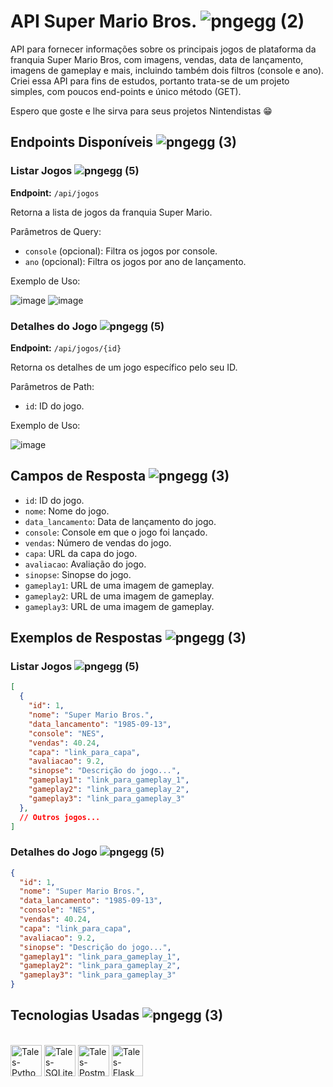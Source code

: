 # API Super Mario Bros. ![pngegg (2)](https://github.com/oliveiratales/api-mario-bros/assets/118945743/268e6f68-c03a-4917-b79b-d93fe2ec6706)

API para fornecer informações sobre os principais jogos de plataforma da franquia Super Mario Bros, com imagens, vendas, data de lançamento, imagens de gameplay e mais, incluindo também dois filtros (console e ano). Criei essa API para fins de estudos, portanto trata-se de um projeto simples, com poucos end-points e único método (GET). 

Espero que goste e lhe sirva para seus projetos Nintendistas 😁


## Endpoints Disponíveis ![pngegg (3)](https://github.com/oliveiratales/api-mario-bros/assets/118945743/f0c37f9d-8055-438f-9b7e-834f96d32e4a)

### Listar Jogos ![pngegg (5)](https://github.com/oliveiratales/api-mario-bros/assets/118945743/8c238049-1ade-4dc8-8d96-9aa82c7b92c5)

**Endpoint:** `/api/jogos`

Retorna a lista de jogos da franquia Super Mario.

Parâmetros de Query:

- `console` (opcional): Filtra os jogos por console.
- `ano` (opcional): Filtra os jogos por ano de lançamento.

Exemplo de Uso:

![image](https://github.com/oliveiratales/api-mario-bros/assets/118945743/f8646030-c634-4923-9e89-1682d1f34517)
![image](https://github.com/oliveiratales/api-mario-bros/assets/118945743/5706f2d3-4d4c-464b-89fd-cfddd7ea3bdc)

### Detalhes do Jogo ![pngegg (5)](https://github.com/oliveiratales/api-mario-bros/assets/118945743/97c113ce-d04e-4c4f-a2cb-7025b3fa7ece)

**Endpoint:** `/api/jogos/{id}`

Retorna os detalhes de um jogo específico pelo seu ID.

Parâmetros de Path:

- `id`: ID do jogo.

Exemplo de Uso:

![image](https://github.com/oliveiratales/api-mario-bros/assets/118945743/6ddd4183-659f-4c58-ad0d-2fe519ecc49d)

## Campos de Resposta ![pngegg (3)](https://github.com/oliveiratales/api-mario-bros/assets/118945743/3ec50b14-cdc2-40b1-bd83-f352120b7b0b)

- `id`: ID do jogo.
- `nome`: Nome do jogo.
- `data_lancamento`: Data de lançamento do jogo.
- `console`: Console em que o jogo foi lançado.
- `vendas`: Número de vendas do jogo.
- `capa`: URL da capa do jogo.
- `avaliacao`: Avaliação do jogo.
- `sinopse`: Sinopse do jogo.
- `gameplay1`: URL de uma imagem de gameplay.
- `gameplay2`: URL de uma imagem de gameplay.
- `gameplay3`: URL de uma imagem de gameplay.

## Exemplos de Respostas ![pngegg (3)](https://github.com/oliveiratales/api-mario-bros/assets/118945743/c04e73f4-1e1a-47c0-937e-8f322bf88007)

### Listar Jogos ![pngegg (5)](https://github.com/oliveiratales/api-mario-bros/assets/118945743/0b6e34b4-2a5c-4928-9f34-4b4a199f62e7)

```json
[
  {
    "id": 1,
    "nome": "Super Mario Bros.",
    "data_lancamento": "1985-09-13",
    "console": "NES",
    "vendas": 40.24,
    "capa": "link_para_capa",
    "avaliacao": 9.2,
    "sinopse": "Descrição do jogo...",
    "gameplay1": "link_para_gameplay_1",
    "gameplay2": "link_para_gameplay_2",
    "gameplay3": "link_para_gameplay_3"
  },
  // Outros jogos...
]

```

### Detalhes do Jogo ![pngegg (5)](https://github.com/oliveiratales/api-mario-bros/assets/118945743/4efeb427-b2b0-412a-9565-b3e66935567d)

```json
{
  "id": 1,
  "nome": "Super Mario Bros.",
  "data_lancamento": "1985-09-13",
  "console": "NES",
  "vendas": 40.24,
  "capa": "link_para_capa",
  "avaliacao": 9.2,
  "sinopse": "Descrição do jogo...",
  "gameplay1": "link_para_gameplay_1",
  "gameplay2": "link_para_gameplay_2",
  "gameplay3": "link_para_gameplay_3"
}

```
## Tecnologias Usadas ![pngegg (3)](https://github.com/oliveiratales/api-mario-bros/assets/118945743/c04e73f4-1e1a-47c0-937e-8f322bf88007)

<div style="display: inline_block"><br>
<img align="center" alt="Tales-Python" height="50" src="https://github.com/oliveiratales/oliveiratales/assets/118945743/b46cc95f-8027-4640-9956-a6147404bf73">
<img align="center" alt="Tales-SQLite" height="50" src="https://github.com/oliveiratales/api-mario-bros/assets/118945743/3aff6de0-0be8-424f-ac30-a328a3061e5e">
<img align="center" alt="Tales-Postman" height="50" src="https://github.com/oliveiratales/api-mario-bros/assets/118945743/7c16fa77-8d13-4ce1-a439-6bc7da16c872">
<img align="center" alt="Tales-Flask" height="50" src="https://github.com/oliveiratales/api-mario-bros/assets/118945743/8f0a8f8f-a5c8-4573-a7fa-5025a674af69">
</div>


